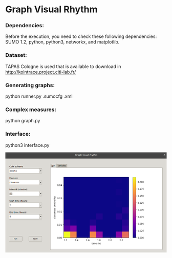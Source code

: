 # Graph Visual Rhythm

### Dependencies:

Before the execution, you need to check these following dependencies: SUMO 1.2, python, python3, networkx, and matplotlib.


### Dataset:

TAPAS Cologne is used that is available to download in http://kolntrace.project.citi-lab.fr/ 

### Generating graphs:

python runner.py <cologne6to8>.sumocfg <tripinfo>.xml

### Complex measures:

python graph.py

### Interface:

python3 interface.py

![Interface](Selection_070.png)
